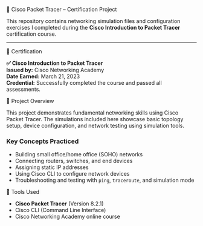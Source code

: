 📡 Cisco Packet Tracer – Certification Project

This repository contains networking simulation files and configuration exercises I completed during the **Cisco Introduction to Packet Tracer** certification course.

---

🏅 Certification

**✅ Cisco Introduction to Packet Tracer**  
**Issued by:** Cisco Networking Academy  
**Date Earned:** March 21, 2023  
**Credential:** Successfully completed the course and passed all assessments.


📘 Project Overview

This project demonstrates fundamental networking skills using Cisco Packet Tracer. The simulations included here showcase basic topology setup, device configuration, and network testing using simulation tools.

### Key Concepts Practiced

- Building small office/home office (SOHO) networks
- Connecting routers, switches, and end devices
- Assigning static IP addresses
- Using Cisco CLI to configure network devices
- Troubleshooting and testing with `ping`, `traceroute`, and simulation mode

🧰 Tools Used

- **Cisco Packet Tracer** (Version 8.2.1)
- Cisco CLI (Command Line Interface)
- Cisco Networking Academy online course



